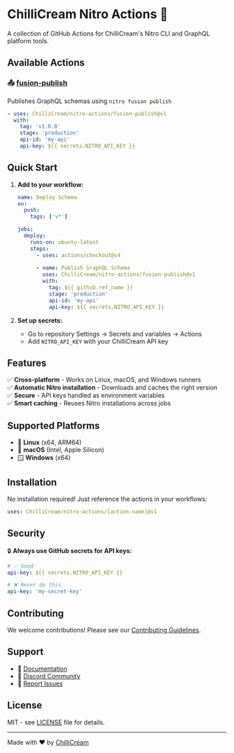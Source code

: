 # ChilliCream Nitro Actions 🚀

A collection of GitHub Actions for ChilliCream's Nitro CLI and GraphQL platform tools.

## Available Actions

### 📤 [fusion-publish](./fusion-publish)
Publishes GraphQL schemas using `nitro fusion publish`

```yaml
- uses: ChilliCream/nitro-actions/fusion-publish@v1
  with:
    tag: 'v1.0.0'
    stage: 'production'
    api-id: 'my-api'
    api-key: ${{ secrets.NITRO_API_KEY }}
```

## Quick Start

1. **Add to your workflow:**
   ```yaml
   name: Deploy Schema
   on:
     push:
       tags: ['v*']
   
   jobs:
     deploy:
       runs-on: ubuntu-latest
       steps:
         - uses: actions/checkout@v4
         
         - name: Publish GraphQL Schema
           uses: ChilliCream/nitro-actions/fusion-publish@v1
           with:
             tag: ${{ github.ref_name }}
             stage: 'production'
             api-id: 'my-api'
             api-key: ${{ secrets.NITRO_API_KEY }}
   ```

2. **Set up secrets:**
   - Go to repository Settings → Secrets and variables → Actions
   - Add `NITRO_API_KEY` with your ChilliCream API key

## Features

✅ **Cross-platform** - Works on Linux, macOS, and Windows runners  
✅ **Automatic Nitro installation** - Downloads and caches the right version  
✅ **Secure** - API keys handled as environment variables  
✅ **Smart caching** - Reuses Nitro installations across jobs  

## Supported Platforms

- 🐧 **Linux** (x64, ARM64)
- 🍎 **macOS** (Intel, Apple Silicon)
- 🪟 **Windows** (x64)

## Installation

No installation required! Just reference the actions in your workflows:

```yaml
uses: ChilliCream/nitro-actions/[action-name]@v1
```

## Security

🔒 **Always use GitHub secrets for API keys:**

```yaml
# ✅ Good
api-key: ${{ secrets.NITRO_API_KEY }}

# ❌ Never do this
api-key: 'my-secret-key'
```

## Contributing

We welcome contributions! Please see our [Contributing Guidelines](CONTRIBUTING.md).

## Support

- 📖 [Documentation](https://chillicream.com/docs)
- 💬 [Discord Community](https://discord.gg/TnNK7Mw)
- 🐛 [Report Issues](https://github.com/ChilliCream/nitro-actions/issues)

## License

MIT - see [LICENSE](LICENSE) file for details.

---

Made with ❤️ by [ChilliCream](https://chillicream.com)